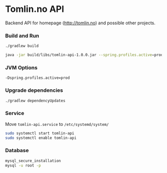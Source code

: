 # Tomlin.no API

Backend API for homepage (http://tomlin.no) and possible other projects.


### Build and Run
```bash
./gradlew build

java -jar build/libs/tomlin-api-1.0.0.jar --spring.profiles.active=prod
```

### JVM Options
```jvm
-Dspring.profiles.active=prod
```

### Upgrade dependencies
```bash
./gradlew dependencyUpdates
```

### Service
Move `tomlin-api.service` to `/etc/systemd/system/`
```bash
sudo systemctl start tomlin-api
sudo systemctl enable tomlin-api
```

### Database
```bash
mysql_secure_installation
mysql -u root -p
```
